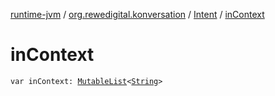 [runtime-jvm](../../index.md) / [org.rewedigital.konversation](../index.md) / [Intent](index.md) / [inContext](./in-context.md)

# inContext

`var inContext: `[`MutableList`](https://kotlinlang.org/api/latest/jvm/stdlib/kotlin.collections/-mutable-list/index.html)`<`[`String`](https://kotlinlang.org/api/latest/jvm/stdlib/kotlin/-string/index.html)`>`